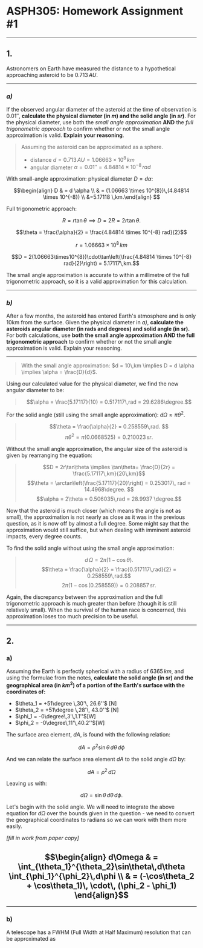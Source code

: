 # 	ASPH305: Homework Assignment #1
***

## 1. 
Astronomers on Earth have measured the distance to a hypothetical approaching asteroid to be $0.713\,AU$. 

***

### *a)*

If the observed angular diameter of the asteroid at the time of observation is $0.01''$, **calculate the physical diameter (in *m*) and the solid angle (in *sr*)**. For the physical diameter, use both the *small angle approximation* **AND** the *full trigonometric approach* to confirm whether or not the small angle approximation is valid. **Explain your reasoning**. 


> Assuming the asteroid can be approximated as a sphere. 
> - distance $d = 0.713\,AU = 1.06663 \times 10^{8}\,km$
> - angular diameter $\alpha = 0.01'' = 4.84814 \times 10^{-8}\,rad$

With small-angle approximation: physical diameter $D = d \alpha:$

$$\begin{align} D & = d \alpha \\ & = (1.06663 \times 10^{8})\,(4.84814 \times 10^{-8}) \\ &=5.17118 \,km.\end{align} $$

Full trigonometric approach: 

$$R = r \tan\theta \implies D = 2R = 2r\tan\theta.$$

$$\theta = \frac{\alpha}{2} = \frac{4.84814 \times 10^{-8} rad}{2}$$

$$r = 1.06663 \times 10^{8} \,km$$

$$D = 2(1.06663\times10^{8})\cdot\tan\left(\frac{4.84814 \times 10^{-8} rad}{2}\right) = 5.17117\,km.$$

The small angle approximation is accurate to within a millimetre of the full trigonometric approach, so it is a valid approximation for this calculation.

***

### *b)*

After a few months, the asteroid has entered Earth's atmosphere and is only 10km from the surface. Given the physical diameter in *a)*, **calculate the asteroids angular diameter (in rads and degrees) and solid angle (in sr).** For both calculations, use **both the small angle approximation AND the full trigonometric approach** to confirm whether or not the small angle approximation is valid. Explain your reasoning. 

***

>With the small angle approximation:  $d = 10\,km \implies D = d \alpha \implies \alpha = \frac{D}{d}$.

Using our calculated value for the physical diameter, we find the new angular diameter to be:

>$$\alpha = \frac{5.17117}{10} = 0.517117\,rad = 29.6286\degree.$$

For the solid angle (still using the small angle approximation): $d\Omega \approx \pi \theta^2.$

> $$\theta = \frac{\alpha}{2} = 0.258559\,rad. $$
>$$\pi \theta^2 = \pi (0.0668525) = 0.210023\,sr. $$


Without the small angle approximation, the angular size of the asteroid is given by rearranging the equation:

>$$D = 2r\tan\theta \implies \tan\theta= \frac{D}{2r} = \frac{5.17117\,km}{20\,km}$$
>$$\theta = \arctan\left(\frac{5.17117}{20}\right) = 0.253017\, rad = 14.4968\degree. $$
>$$\alpha = 2\theta = 0.506035\,rad = 28.9937 \degree.$$

Now that the asteroid is much closer (which means the angle is not as small), the approximation is not nearly as close as it was in the previous question, as it is now off by almost a full degree. Some might say that the approximation would still suffice, but when dealing with imminent asteroid impacts, every degree counts. 

To find the solid angle without using the small angle approximation: 

> $$d\,\Omega = 2\pi\left(1-\cos\theta\right). $$
> $$\theta = \frac{\alpha}{2} = \frac{0.517117\,rad}{2} = 0.258559\,rad.$$
> $$2\pi\left(1-\cos\left(0.258559\right)\right) = 0.208857\,sr. $$

Again, the discrepancy between the approximation and the full trigonometric approach is much greater than before (though it is still relatively small). When the survival of the human race is concerned, this approximation loses too much precision to be useful. 

***

## 2.

### a)

Assuming the Earth is perfectly spherical with a radius of $6365\,km$, and using the formulae from the notes, **calculate the solid angle (in sr) and the geographical area (in $km^2$) of a portion of the Earth's surface with the coordinates of:**

- $\theta_1 = +51\degree \,30'\, 26.6''$ [N]
- $\theta_2 = +51\degree \,28'\, 43.0''$ [N]
- $\phi_1 = -0\degree\,3'\,1.1''$[W]
- $\phi_2 = -0\degree\,11'\,40.2''$[W]

The surface area element, $dA$, is found with the following relation:


$$dA = \rho^2\sin\theta \,d\theta\, d\phi$$

And we can relate the surface area element $dA$ to the solid angle $d\Omega$ by: 

$$dA = \rho^2\, d\Omega $$

Leaving us with:

$$d\Omega = \sin\theta\,d\theta\,d\phi. $$

Let's begin with the solid angle. We will need to integrate the above equation for $d\Omega$ over the bounds given in the question - we need to convert the geographical coordinates to radians so we can work with them more easily. 

*[fill in work from paper copy]*


## $$\begin{align} d\Omega & = \int_{\theta_1}^{\theta_2}\sin\theta\,d\theta \int_{\phi_1}^{\phi_2}\,d\phi \\ & = (-\cos\theta_2 + \cos\theta_1)\, \cdot\, (\phi_2 - \phi_1)  \end{align}$$

***

### b)

A telescope has a FWHM (Full Width at Half Maximum) resolution that can be approximated as 

